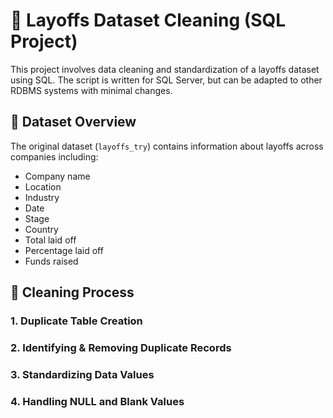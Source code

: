  # 🧹 Layoffs Dataset Cleaning (SQL Project)

This project involves data cleaning and standardization of a layoffs dataset using SQL. The script is written for SQL Server, but can be adapted to other RDBMS systems with minimal changes.

## 📂 Dataset Overview

The original dataset (`layoffs_try`) contains information about layoffs across companies including:
- Company name
- Location
- Industry
- Date
- Stage
- Country
- Total laid off
- Percentage laid off
- Funds raised

## 🧼 Cleaning Process

### 1. Duplicate Table Creation
### 2. Identifying & Removing Duplicate Records
### 3. Standardizing Data Values
### 4. Handling NULL and Blank Values
